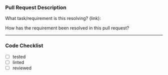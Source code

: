 ### Pull Request Description

What task/requirement is this resolving? (link):

How has the requirement been resolved in this pull request?

---

### Code Checklist
- [ ] tested
- [ ] linted
- [ ] reviewed
